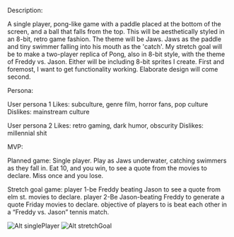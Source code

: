 

Description:

A single player, pong-like game with a paddle placed at the bottom of the screen, and a ball that falls from the top. This will be aesthetically styled in an 8-bit, retro game fashion. The theme will be
Jaws. Jaws as the paddle and tiny swimmer falling into his mouth as the 'catch'.
My stretch goal will be to make a two-player replica of Pong, also in 8-bit style, with the theme of Freddy vs. Jason. Either will be including 8-bit sprites I create.
First and foremost, I want to get functionality working. Elaborate design will come second.


Persona:

User persona 1
Likes: subculture, genre film, horror fans, pop culture
Dislikes:  mainstream culture

User persona 2
Likes: retro gaming, dark humor, obscurity
Dislikes: millennial shit

MVP:

Planned game: Single player. Play as Jaws underwater, catching swimmers as they fall in. Eat 10, and you win, to  see a quote from the movies to declare. Miss once and you lose.

Stretch goal game:
player 1-be Freddy beating Jason to see a quote from elm st. movies to declare.
player 2-Be Jason-beating Freddy to generate a quote Friday movies to declare.
objective of players to is beat each other in a “Freddy vs. Jason” tennis match.

![Alt singlePlayer](images/shark.png)  ![Alt stretchGoal](images/freddy.png)
